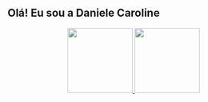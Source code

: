 ## Olá! Eu sou a Daniele Caroline

<div align="center">
  <a href="https://github.com/DaniCaroline">
  <img height="130em" src="https://github-readme-stats.vercel.app/api?username=DaniCaroline&show_icons=true&theme=dracula&include_all_commits=true&count_private=true"/>
  <img height="130em" src="https://github-readme-stats.vercel.app/api/top-langs/?username=DaniCaroline&layout=compact&langs_count=7&theme=dracula"/>
</div>
  
  
